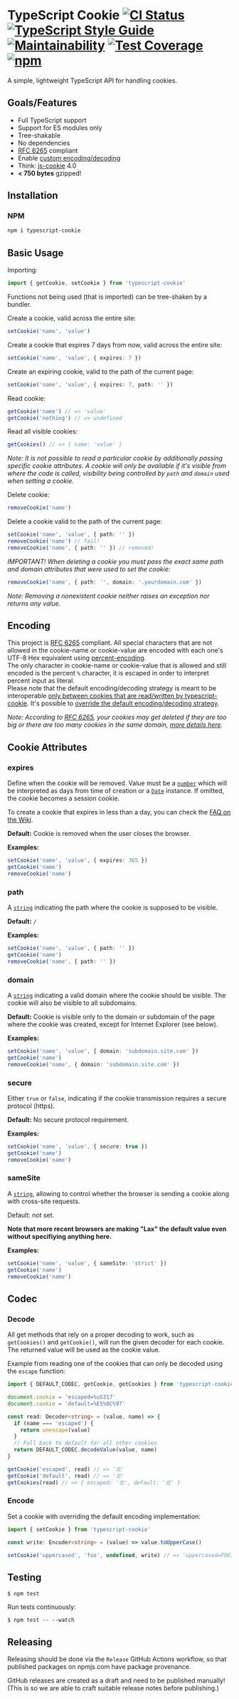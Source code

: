 # TypeScript Cookie [![CI Status](https://github.com/carhartl/typescript-cookie/actions/workflows/ci.yml/badge.svg)](https://github.com/carhartl/typescript-cookie/actions/workflows/ci.yml) [![TypeScript Style Guide](https://img.shields.io/badge/code_style-standard-brightgreen.svg)](https://standardjs.com) [![Maintainability](https://api.codeclimate.com/v1/badges/d87f5ff1ca1041f8723a/maintainability)](https://codeclimate.com/github/carhartl/typescript-cookie/maintainability) [![Test Coverage](https://api.codeclimate.com/v1/badges/d87f5ff1ca1041f8723a/test_coverage)](https://codeclimate.com/github/carhartl/typescript-cookie/test_coverage) [![npm](https://img.shields.io/github/package-json/v/carhartl/typescript-cookie)](https://www.npmjs.com/package/typescript-cookie)

A simple, lightweight TypeScript API for handling cookies.

## Goals/Features

- Full TypeScript support
- Support for ES modules only
- Tree-shakable
- No dependencies
- [RFC 6265](https://tools.ietf.org/html/rfc6265) compliant
- Enable [custom encoding/decoding](#codec)
- Think: [js-cookie](https://github.com/js-cookie/js-cookie) 4.0
- **< 750 bytes** gzipped!

## Installation

### NPM

```bash
npm i typescript-cookie
```

## Basic Usage

Importing:

```typescript
import { getCookie, setCookie } from 'typescript-cookie'
```

Functions not being used (that is imported) can be tree-shaken by a bundler.

Create a cookie, valid across the entire site:

```typescript
setCookie('name', 'value')
```

Create a cookie that expires 7 days from now, valid across the entire site:

```typescript
setCookie('name', 'value', { expires: 7 })
```

Create an expiring cookie, valid to the path of the current page:

```typescript
setCookie('name', 'value', { expires: 7, path: '' })
```

Read cookie:

```typescript
getCookie('name') // => 'value'
getCookie('nothing') // => undefined
```

Read all visible cookies:

```typescript
getCookies() // => { name: 'value' }
```

_Note: It is not possible to read a particular cookie by additionally passing specific cookie attributes. A cookie will only be available if it's visible from where the code is called, visibility being controlled by `path` and `domain` used when setting a cookie._

Delete cookie:

```typescript
removeCookie('name')
```

Delete a cookie valid to the path of the current page:

```typescript
setCookie('name', 'value', { path: '' })
removeCookie('name') // fail!
removeCookie('name', { path: '' }) // removed!
```

_IMPORTANT! When deleting a cookie you must pass the exact same path and domain attributes that were used to set the cookie:_

```typescript
removeCookie('name', { path: '', domain: '.yourdomain.com' })
```

_Note: Removing a nonexistent cookie neither raises an exception nor returns any value._

## Encoding

This project is [RFC 6265](http://tools.ietf.org/html/rfc6265#section-4.1.1) compliant. All special characters that are not allowed in the cookie-name or cookie-value are encoded with each one's UTF-8 Hex equivalent using [percent-encoding](http://en.wikipedia.org/wiki/Percent-encoding).  
The only character in cookie-name or cookie-value that is allowed and still encoded is the percent `%` character, it is escaped in order to interpret percent input as literal.  
Please note that the default encoding/decoding strategy is meant to be interoperable [only between cookies that are read/written by typescript-cookie](https://github.com/typescript-cookie/js-cookie/pull/200#discussion_r63270778). It's possible to [override the default encoding/decoding strategy](#codec).

_Note: According to [RFC 6265](https://tools.ietf.org/html/rfc6265#section-6.1), your cookies may get deleted if they are too big or there are too many cookies in the same domain, [more details here](https://github.com/js-cookie/js-cookie/wiki/Frequently-Asked-Questions#why-are-my-cookies-being-deleted)._

## Cookie Attributes

### expires

Define when the cookie will be removed. Value must be a [`number`](https://www.typescriptlang.org/docs/handbook/2/everyday-types.html#the-primitives-string-number-and-boolean) which will be interpreted as days from time of creation or a [`Date`](https://developer.mozilla.org/en-US/docs/Web/JavaScript/Reference/Global_Objects/Date) instance. If omitted, the cookie becomes a session cookie.

To create a cookie that expires in less than a day, you can check the [FAQ on the Wiki](https://github.com/js-cookie/js-cookie/wiki/Frequently-Asked-Questions#expire-cookies-in-less-than-a-day).

**Default:** Cookie is removed when the user closes the browser.

**Examples:**

```typescript
setCookie('name', 'value', { expires: 365 })
getCookie('name')
removeCookie('name')
```

### path

A [`string`](https://www.typescriptlang.org/docs/handbook/2/everyday-types.html#the-primitives-string-number-and-boolean) indicating the path where the cookie is supposed to be visible.

**Default:** `/`

**Examples:**

```typescript
setCookie('name', 'value', { path: '' })
getCookie('name')
removeCookie('name', { path: '' })
```

### domain

A [`string`](https://www.typescriptlang.org/docs/handbook/2/everyday-types.html#the-primitives-string-number-and-boolean) indicating a valid domain where the cookie should be visible. The cookie will also be visible to all subdomains.

**Default:** Cookie is visible only to the domain or subdomain of the page where the cookie was created, except for Internet Explorer (see below).

**Examples:**

```typescript
setCookie('name', 'value', { domain: 'subdomain.site.com' })
getCookie('name')
removeCookie('name', { domain: 'subdomain.site.com' })
```

### secure

Either `true` or `false`, indicating if the cookie transmission requires a secure protocol (https).

**Default:** No secure protocol requirement.

**Examples:**

```typescript
setCookie('name', 'value', { secure: true })
getCookie('name')
removeCookie('name')
```

### sameSite

A [`string`](https://www.typescriptlang.org/docs/handbook/2/everyday-types.html#the-primitives-string-number-and-boolean), allowing to control whether the browser is sending a cookie along with cross-site requests.

Default: not set.

**Note that more recent browsers are making "Lax" the default value even without specifiying anything here.**

**Examples:**

```typescript
setCookie('name', 'value', { sameSite: 'strict' })
getCookie('name')
removeCookie('name')
```

## Codec

### Decode

All get methods that rely on a proper decoding to work, such as `getCookies()` and `getCookie()`, will run the given decoder for each cookie. The returned value will be used as the cookie value.

Example from reading one of the cookies that can only be decoded using the `escape` function:

```typescript
import { DEFAULT_CODEC, getCookie, getCookies } from 'typescript-cookie'

document.cookie = 'escaped=%u5317'
document.cookie = 'default=%E5%8C%97'

const read: Decoder<string> = (value, name) => {
  if (name === 'escaped') {
    return unescape(value)
  }
  // Fall back to default for all other cookies
  return DEFAULT_CODEC.decodeValue(value, name)
}

getCookie('escaped', read) // => '北'
getCookie('default', read) // => '北'
getCookies(read) // => { escaped: '北', default: '北' }
```

### Encode

Set a cookie with overriding the default encoding implementation:

```typescript
import { setCookie } from 'typescript-cookie'

const write: Encoder<string> = (value) => value.toUpperCase()

setCookie('uppercased', 'foo', undefined, write) // => 'uppercased=FOO; path=/'
```

## Testing

```
$ npm test
```

Run tests continuously:

```
$ npm test -- --watch
```

## Releasing

Releasing should be done via the `Release` GitHub Actions workflow, so that published packages on npmjs.com have package provenance.

GitHub releases are created as a draft and need to be published manually!
(This is so we are able to craft suitable release notes before publishing.)
